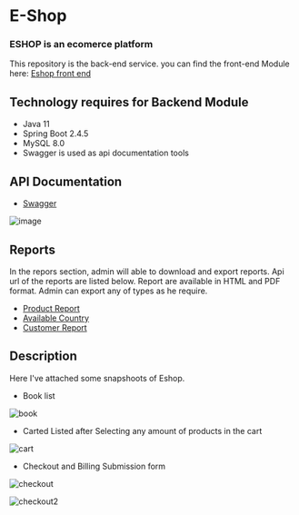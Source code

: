# E-Shop

### ESHOP is an ecomerce platform

This repository is the back-end service. you can find the front-end Module here: [Eshop front end](https://github.com/MostafijurJ/eshop-frontend/tree/develop)

## Technology requires for Backend Module
* Java 11
* Spring Boot 2.4.5
* MySQL 8.0 
* Swagger is used as api documentation tools


## API Documentation
* [Swagger](http://localhost:1112/swagger-ui/index.html?configUrl=/v3/api-docs/swagger-config#/)
 
 ![image](https://user-images.githubusercontent.com/40955844/126137049-997e1bfc-dc7a-4b87-b6ba-00f3d909c98b.png)

## Reports

In the repors section, admin will able to download and export reports. Api url of the reports are listed below. Report are available in HTML and PDF format. Admin can export any of types as he require.

* [Product Report](http://localhost:1112/swagger-ui/index.html?configUrl=/v3/api-docs/swagger-config#/report-controller/exportProductReport)
* [Available Country](http://localhost:1112/swagger-ui/index.html?configUrl=/v3/api-docs/swagger-config#/report-controller/exportCountryReport)
* [Customer Report](http://localhost:1112/swagger-ui/index.html?configUrl=/v3/api-docs/swagger-config#/report-controller/exportCustomerReport)


## Description
Here I've attached some snapshoots of Eshop.

* Book list

![book](https://user-images.githubusercontent.com/40955844/126133950-22ffcf41-2304-4af7-a2eb-571a8a6c1d7e.png)

* Carted Listed after Selecting any amount of products in the cart

![cart](https://user-images.githubusercontent.com/40955844/126138695-938cc916-f29a-451d-85a6-0cfe6736f3f4.png)

* Checkout and Billing Submission form

![checkout](https://user-images.githubusercontent.com/40955844/126139219-59a670ae-4bcc-4c18-99b7-32647ef6df27.png)


![checkout2](https://user-images.githubusercontent.com/40955844/126139282-62d5fa45-5813-48c0-bfb2-a30c91bfe1b7.png)


